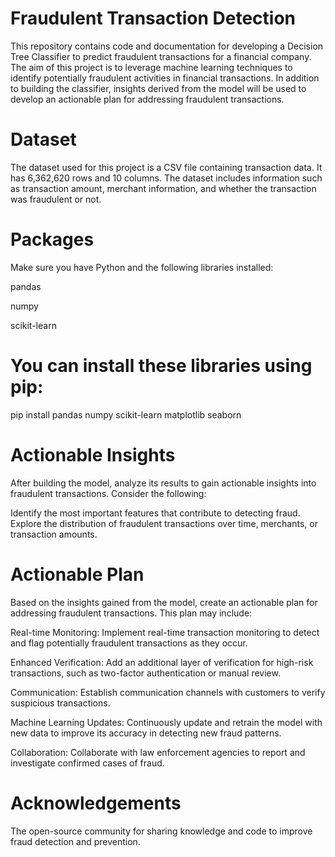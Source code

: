 # Fraudulent Transaction Detection
This repository contains code and documentation for developing a Decision Tree Classifier to predict fraudulent transactions for a financial company. The aim of this project is to leverage machine learning techniques to identify potentially fraudulent activities in financial transactions. In addition to building the classifier, insights derived from the model will be used to develop an actionable plan for addressing fraudulent transactions.
# Dataset
The dataset used for this project is a CSV file containing transaction data. It has 6,362,620 rows and 10 columns. The dataset includes information such as transaction amount, merchant information, and whether the transaction was fraudulent or not.
# Packages
Make sure you have Python and the following libraries installed:

pandas

numpy

scikit-learn

# You can install these libraries using pip:

pip install pandas numpy scikit-learn matplotlib seaborn

# Actionable Insights
After building the model, analyze its results to gain actionable insights into fraudulent transactions. Consider the following:

Identify the most important features that contribute to detecting fraud.
Explore the distribution of fraudulent transactions over time, merchants, or transaction amounts.

# Actionable Plan
Based on the insights gained from the model, create an actionable plan for addressing fraudulent transactions. This plan may include:

Real-time Monitoring: Implement real-time transaction monitoring to detect and flag potentially fraudulent transactions as they occur.

Enhanced Verification: Add an additional layer of verification for high-risk transactions, such as two-factor authentication or manual review.

Communication: Establish communication channels with customers to verify suspicious transactions.

Machine Learning Updates: Continuously update and retrain the model with new data to improve its accuracy in detecting new fraud patterns.

Collaboration: Collaborate with law enforcement agencies to report and investigate confirmed cases of fraud.


# Acknowledgements
The open-source community for sharing knowledge and code to improve fraud detection and prevention.




